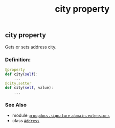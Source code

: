 ﻿---
title: city property
second_title: GroupDocs.Signature for Python via .NET API References
description: 
type: docs
url: /python-net/groupdocs.signature.domain.extensions/address/city/
is_root: false
weight: 30
---

## city property


Gets or sets address city.
### Definition:
```python
@property
def city(self):
    ...
@city.setter
def city(self, value):
    ...
```

### See Also
* module [`groupdocs.signature.domain.extensions`](../../)
* class [`Address`](/signature/python-net/groupdocs.signature.domain.extensions/address)
